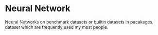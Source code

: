 # Neural Network
Neural Networks on benchmark datasets or builtin datasets in pacakages, dataset which are frequently used my most people.
